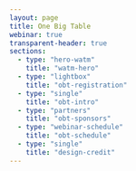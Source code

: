 ```yaml
---
layout: page
title: One Big Table
webinar: true
transparent-header: true
sections:
  - type: "hero-watm"
    title: "watm-hero"
  - type: "lightbox"
    title: "obt-registration"
  - type: "single"
    title: "obt-intro"
  - type: "partners"
    title: "obt-sponsors"
  - type: "webinar-schedule"
    title: "obt-schedule"
  - type: "single"
    title: "design-credit"
---
```

